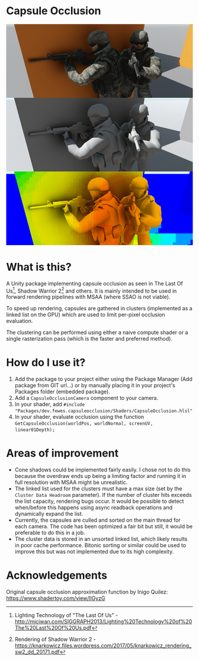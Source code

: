 # Capsule Occlusion

![Top to bottom:Shaded view, ambient only, capsule/cluster debug view](CapsuleOcclusion.gif)

# What is this?
A Unity package implementing capsule occlusion as seen in The Last Of Us[^1], Shadow Warrior 2[^2] and others. It is mainly intended to be used in forward rendering pipelines with MSAA (where SSAO is not viable).

To speed up rendering, capsules are gathered in clusters (implemented as a linked list on the GPU) which are used to limit per-pixel occlusion evaluation.

The clustering can be performed using either a naive compute shader or a single rasterization pass (which is the faster and preferred method).

# How do I use it?
1. Add the package to your project either using the Package Manager (Add package from GIT url...) or by manually placing it in your project's Packages folder (embedded package).
2. Add a ```CapsuleOcclusionCamera``` component to your camera.
3. In your shader, add ```#include "Packages/dev.fewes.capsuleocclusion/Shaders/CapsuleOcclusion.hlsl"```
4. In your shader, evaluate occlusion using the function ```GetCapsuleOcclusion(worldPos, worldNormal, screenUV, linear01Depth);```

# Areas of improvement
* Cone shadows could be implemented fairly easily. I chose not to do this because the overdraw ends up being a limiting factor and running it in full resolution with MSAA might be unrealistic.
* The linked list used for the clusters must have a max size (set by the ```Cluster Data Headroom``` parameter). If the number of cluster hits exceeds the list capacity, rendering bugs occur. It would be possible to detect when/before this happens using async readback operations and dynamically expand the list.
* Currently, the capsules are culled and sorted on the main thread for each camera. The code has been optimized a fair bit but still, it would be preferable to do this in a job.
* The cluster data is stored in an unsorted linked list, which likely results in poor cache performance. Bitonic sorting or similar could be used to improve this but was not implemented due to its high complexity.

# Acknowledgements
Original capsule occlusion approximation function by Inigo Quilez: https://www.shadertoy.com/view/llGyzG

[^1]: Lighting Technology of "The Last Of Us" - http://miciwan.com/SIGGRAPH2013/Lighting%20Technology%20of%20The%20Last%20Of%20Us.pdf
[^2]: Rendering of Shadow Warrior 2 - https://knarkowicz.files.wordpress.com/2017/05/knarkowicz_rendering_sw2_dd_20171.pdf
